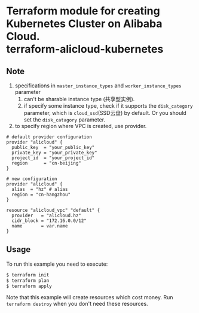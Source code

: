 Terraform module for creating Kubernetes Cluster on Alibaba Cloud.  
terraform-alicloud-kubernetes
=====================================================================

## Note

1. specifications in `master_instance_types` and `worker_instance_types` parameter
   1. can't be sharable instance type (共享型实例).
   2. if specify some instance type, check if it supports the `disk_category` parameter, which is `cloud_ssd`(SSD云盘) by default. Or you should set the `disk_catagory` parameter.
2. to specify region where VPC is created, use provider.

```hcl
# default provider configuration
provider "alicloud" {
  public_key  = "your_public_key"
  private_key = "your_private_key"
  project_id  = "your_project_id"
  region      = "cn-beijing"
}

# new configuration
provider "alicloud" {
  alias  = "hz" # alias
  region = "cn-hangzhou"
}

resource "alicloud_vpc" "default" {
  provider   = "alicloud.hz"
  cidr_block = "172.16.0.0/12"
  name       = var.name
}
```

## Usage

To run this example you need to execute:

```bash
$ terraform init
$ terraform plan
$ terraform apply
```

Note that this example will create resources which cost money. Run `terraform destroy` when you don't need these
resources.

